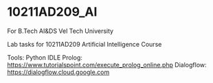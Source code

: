 # 10211AD209_AI

For B.Tech AI&amp;DS Vel Tech University

Lab tasks for 10211AD209 Artificial Intelligence Course


Tools:
Python IDLE
Prolog: https://www.tutorialspoint.com/execute_prolog_online.php
Dialogflow: https://dialogflow.cloud.google.com
